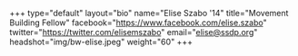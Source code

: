 +++
type="default"
layout="bio"
name="Elise Szabo '14"
title="Movement Building Fellow"
facebook="https://www.facebook.com/elise.szabo"
twitter="https://twitter.com/elisemszabo"
email="elise@ssdp.org"
headshot="img/bw-elise.jpeg"
weight="60"
+++
